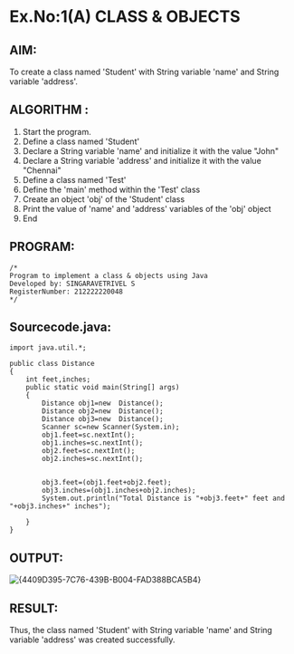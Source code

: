 # Ex.No:1(A) CLASS & OBJECTS

## AIM:
To create a class named 'Student' with String variable 'name' and String variable 'address'.

## ALGORITHM :
1.	Start the program.
2.	Define a class named 'Student'
3.	Declare a String variable 'name' and initialize it with the value "John"
4.	Declare a String variable 'address' and initialize it with the value "Chennai"
5.	Define a class named 'Test'
6.	Define the 'main' method within the 'Test' class
7.	Create an object 'obj' of the 'Student' class
8.	Print the value of 'name' and 'address' variables of the 'obj' object
9.	End



## PROGRAM:
 ```
/*
Program to implement a class & objects using Java
Developed by: SINGARAVETRIVEL S
RegisterNumber: 212222220048 
*/
```

## Sourcecode.java:
```
import java.util.*;

public class Distance
{
    int feet,inches;
    public static void main(String[] args)
    {
        Distance obj1=new  Distance();
        Distance obj2=new  Distance();
        Distance obj3=new  Distance();
        Scanner sc=new Scanner(System.in);
        obj1.feet=sc.nextInt();
        obj1.inches=sc.nextInt();
        obj2.feet=sc.nextInt();
        obj2.inches=sc.nextInt();
        
        
        obj3.feet=(obj1.feet+obj2.feet);
        obj3.inches=(obj1.inches+obj2.inches);
        System.out.println("Total Distance is "+obj3.feet+" feet and "+obj3.inches+" inches");
        
    }
}
```
## OUTPUT:
![{4409D395-7C76-439B-B004-FAD388BCA5B4}](https://github.com/user-attachments/assets/95a9c506-b39d-4144-8b4f-3c9c052cd9a5)



## RESULT:
Thus, the class named 'Student' with String variable 'name' and String variable 'address' was created successfully.
